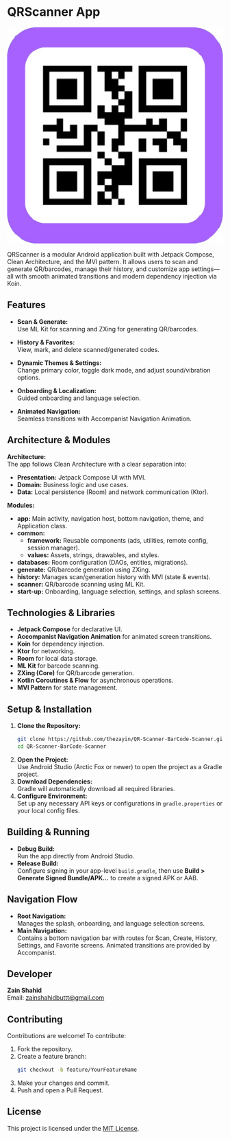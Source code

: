 # QRScanner App

![QRScanner Icon](https://github.com/thezayin/QR-Scanner-BarCode-Scanner/blob/master/common/values/src/main/res/drawable/ic_main.jpeg)

QRScanner is a modular Android application built with Jetpack Compose, Clean Architecture, and the MVI pattern. It allows users to scan and generate QR/barcodes, manage their history, and customize app settings—all with smooth animated transitions and modern dependency injection via Koin.

## Features

- **Scan & Generate:**  
  Use ML Kit for scanning and ZXing for generating QR/barcodes.

- **History & Favorites:**  
  View, mark, and delete scanned/generated codes.

- **Dynamic Themes & Settings:**  
  Change primary color, toggle dark mode, and adjust sound/vibration options.

- **Onboarding & Localization:**  
  Guided onboarding and language selection.

- **Animated Navigation:**  
  Seamless transitions with Accompanist Navigation Animation.

## Architecture & Modules

**Architecture:**  
The app follows Clean Architecture with a clear separation into:
- **Presentation:** Jetpack Compose UI with MVI.
- **Domain:** Business logic and use cases.
- **Data:** Local persistence (Room) and network communication (Ktor).

**Modules:**
- **app:** Main activity, navigation host, bottom navigation, theme, and Application class.
- **common:**  
  - **framework:** Reusable components (ads, utilities, remote config, session manager).  
  - **values:** Assets, strings, drawables, and styles.
- **databases:** Room configuration (DAOs, entities, migrations).
- **generate:** QR/barcode generation using ZXing.
- **history:** Manages scan/generation history with MVI (state & events).
- **scanner:** QR/barcode scanning using ML Kit.
- **start-up:** Onboarding, language selection, settings, and splash screens.

## Technologies & Libraries

- **Jetpack Compose** for declarative UI.
- **Accompanist Navigation Animation** for animated screen transitions.
- **Koin** for dependency injection.
- **Ktor** for networking.
- **Room** for local data storage.
- **ML Kit** for barcode scanning.
- **ZXing (Core)** for QR/barcode generation.
- **Kotlin Coroutines & Flow** for asynchronous operations.
- **MVI Pattern** for state management.

## Setup & Installation

1. **Clone the Repository:**
   ```bash
   git clone https://github.com/thezayin/QR-Scanner-BarCode-Scanner.git
   cd QR-Scanner-BarCode-Scanner
   ```
2. **Open the Project:**  
   Use Android Studio (Arctic Fox or newer) to open the project as a Gradle project.
3. **Download Dependencies:**  
   Gradle will automatically download all required libraries.
4. **Configure Environment:**  
   Set up any necessary API keys or configurations in `gradle.properties` or your local config files.

## Building & Running

- **Debug Build:**  
  Run the app directly from Android Studio.
- **Release Build:**  
  Configure signing in your app-level `build.gradle`, then use **Build > Generate Signed Bundle/APK…** to create a signed APK or AAB.

## Navigation Flow

- **Root Navigation:**  
  Manages the splash, onboarding, and language selection screens.
- **Main Navigation:**  
  Contains a bottom navigation bar with routes for Scan, Create, History, Settings, and Favorite screens. Animated transitions are provided by Accompanist.

## Developer

**Zain Shahid**  
Email: [zainshahidbuttt@gmail.com](mailto:zainshahidbuttt@gmail.com)

## Contributing

Contributions are welcome! To contribute:
1. Fork the repository.
2. Create a feature branch:  
   ```bash
   git checkout -b feature/YourFeatureName
   ```
3. Make your changes and commit.
4. Push and open a Pull Request.

## License

This project is licensed under the [MIT License](LICENSE).

